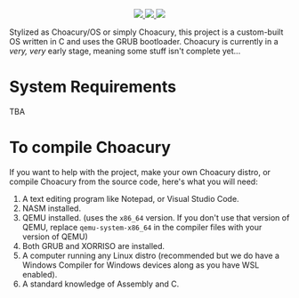 <p align="center">

  <a href="https://github.com/Pineconium/ChoacuryOS/releases/latest">
    <img src="https://img.shields.io/github/v/release/Pineconium/ChoacuryOS" />
  </a>

  <a href="https://github.com/Pineconium/ChoacuryOS/blob/main/license.txt">
    <img src="https://img.shields.io/badge/license-PineSLS-purple" />
  </a>
  
  <a href="https://discord.gg/qhgDWrzCvg">
    <img src="https://img.shields.io/discord/1109529461667414037" />
  </a>

</p>
Stylized as Choacury/OS or simply Choacury, this project is a custom-built OS written in C and uses the GRUB bootloader. 
Choacury is currently in a <i>very, very</i> early stage, meaning some stuff isn't complete yet...

# System Requirements
TBA

# To compile Choacury
If you want to help with the project, make your own Choacury distro, or compile Choacury from the source code, here's what you will need:
1. A text editing program like Notepad, or Visual Studio Code.
2. NASM installed.
3. QEMU installed. (uses the `x86_64` version. If you don't use that version of QEMU, replace `qemu-system-x86_64` in the compiler files with your version of QEMU)
4. Both GRUB and XORRISO are installed.
5. A computer running any Linux distro (recommended but we do have a Windows Compiler for Windows devices along as you have WSL enabled).
6. A standard knowledge of Assembly and C.
